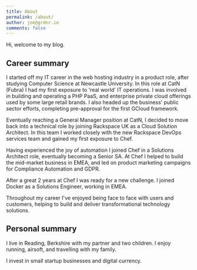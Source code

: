 ```yaml
---
title: About
permalink: /about/
author: joe@grdnr.io
comments: false
---
```


Hi, welcome to my blog.

Career summary
-----------------

I started off my IT career in the web hosting industry in a product role, after studying Computer Science at Newcastle University. In this role at CatN (Fubra) I had my first exposure to 'real world' IT operations. I was involved in building and operating a PHP PaaS, and enterprise private cloud offerings used by some large retail brands. I also headed up the business' public sector efforts, completing pre-approval for the first GCloud framework.

Eventually reaching a General Manager position at CatN, I decided to move back into a technical role by joining Rackspace UK as a Cloud Solution Architect. In this team I worked closely with the new Rackspace DevOps services team and gained my first exposure to Chef.

Having experienced the joy of automation I joined Chef in a Solutions Architect role, eventually becoming a Senior SA. At Chef I helped to build the mid-market business in EMEA, and led on product marketing campaigns for Compliance Automation and GDPR.

After a great 2 years at Chef I was ready for a new challenge. I joined Docker as a Solutions Engineer, working in EMEA.

Throughout my career I've enjoyed being face to face with users and customers, helping to build and deliver transformational technology solutions.

Personal summary
------------------
I live in Reading, Berkshire with my partner and two children. I enjoy running, airsoft, and travelling with my family.

I invest in small startup businesses and digital currency.